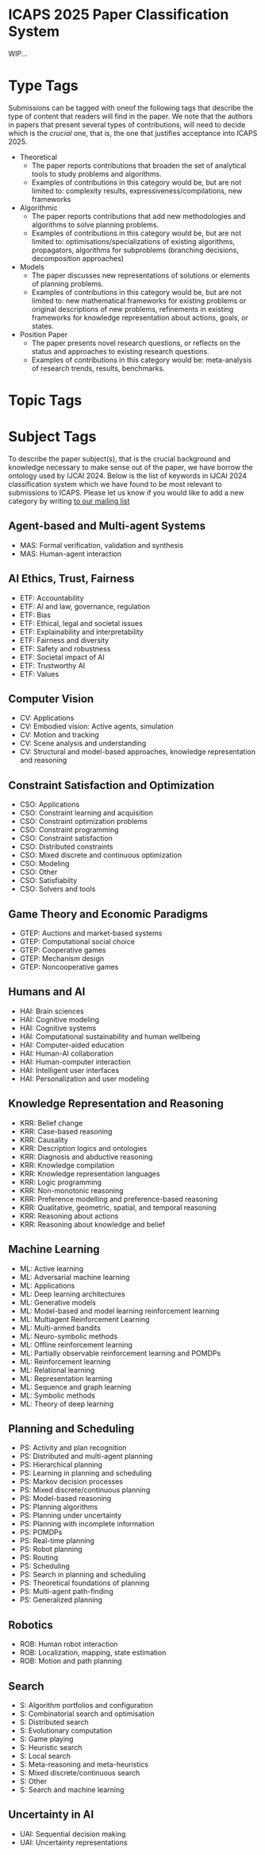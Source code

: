 # ICAPS 2025 Paper Classification System

WIP...

# Type Tags

Submissions can be tagged with oneof the following tags that describe the type of content that readers will
find in the paper. We note that the authors in papers that present several types of contributions, will need to decide
which is the _crucial_ one, that is, the one that justifies acceptance into ICAPS 2025.

- Theoretical 
  - The paper reports contributions that broaden the set of analytical tools to study problems and algorithms. 
  - Examples of contributions in this category would be, but are not limited to: complexity results, 
    expressiveness/compilations, new frameworks
- Algorithmic 
  - The paper reports contributions that add new methodologies and algorithms to solve planning problems.
  - Examples of contributions in this category would be, but are not limited to: optimisations/specializations of 
    existing algorithms, propagators, algorithms for subproblems (branching decisions, decomposition approaches)
- Models 
  - The paper discusses new representations of solutions or elements of planning problems. 
  - Examples of contributions in this category would be, but are not limited to: new mathematical frameworks for 
    existing problems or original descriptions of new problems, refinements in existing frameworks for knowledge 
    representation about actions, goals, or states.
- Position Paper
  - The paper presents novel research questions, or reflects on the status and approaches to existing research questions.
  - Examples of contributions in this category would be: meta-analysis of research trends, results, benchmarks.


# Topic Tags

# Subject Tags

To describe the paper subject(s), that is the crucial background and knowledge necessary to make sense out of
the paper, we have borrow the ontology used by IJCAI 2024. Below is the list of keywords in IJCAI 2024 classification
system which we have found to be most relevant to submissions to ICAPS. Please let us know if you would like to add
a new category by writing [to our mailing list](mailto:icaps25pc@googlegroups.com)

## Agent-based and Multi-agent Systems
 -  MAS: Formal verification, validation and synthesis
 -  MAS: Human-agent interaction
## AI Ethics, Trust, Fairness
 -  ETF: Accountability
 -  ETF: AI and law, governance, regulation
 -  ETF: Bias
 -  ETF: Ethical, legal and societal issues
 -  ETF: Explainability and interpretability
 -  ETF: Fairness and diversity
 -  ETF: Safety and robustness
 -  ETF: Societal impact of AI
 -  ETF: Trustworthy AI
 -  ETF: Values
## Computer Vision
 -  CV: Applications
 -  CV: Embodied vision: Active agents, simulation
 -  CV: Motion and tracking
 -  CV: Scene analysis and understanding   
 -  CV: Structural and model-based approaches, knowledge representation and reasoning
## Constraint Satisfaction and Optimization
 -  CSO: Applications
 -  CSO: Constraint learning and acquisition
 -  CSO: Constraint optimization problems
 -  CSO: Constraint programming
 -  CSO: Constraint satisfaction
 -  CSO: Distributed constraints
 -  CSO: Mixed discrete and continuous optimization
 -  CSO: Modeling
 -  CSO: Other
 -  CSO: Satisfiabilty
 -  CSO: Solvers and tools
## Game Theory and Economic Paradigms
 -  GTEP: Auctions and market-based systems
 -  GTEP: Computational social choice
 -  GTEP: Cooperative games
 -  GTEP: Mechanism design
 -  GTEP: Noncooperative games
## Humans and AI
 -  HAI: Brain sciences
 -  HAI: Cognitive modeling
 -  HAI: Cognitive systems
 -  HAI: Computational sustainability and human wellbeing
 -  HAI: Computer-aided education
 -  HAI: Human-AI collaboration
 -  HAI: Human-computer interaction
 -  HAI: Intelligent user interfaces
 -  HAI: Personalization and user modeling
## Knowledge Representation and Reasoning
 -  KRR: Belief change
 -  KRR: Case-based reasoning
 -  KRR: Causality
 -  KRR: Description logics and ontologies
 -  KRR: Diagnosis and abductive reasoning
 -  KRR: Knowledge compilation
 -  KRR: Knowledge representation languages
 -  KRR: Logic programming
 -  KRR: Non-monotonic reasoning
 -  KRR: Preference modelling and preference-based reasoning
 -  KRR: Qualitative, geometric, spatial, and temporal reasoning
 -  KRR: Reasoning about actions
 -  KRR: Reasoning about knowledge and belief
## Machine Learning
 -  ML: Active learning
 -  ML: Adversarial machine learning
 -  ML: Applications
 -  ML: Deep learning architectures
 -  ML: Generative models
 -  ML: Model-based and model learning reinforcement learning
 -  ML: Multiagent Reinforcement Learning
 -  ML: Multi-armed bandits
 -  ML: Neuro-symbolic methods
 -  ML: Offline reinforcement learning
 -  ML: Partially observable reinforcement learning and POMDPs
 -  ML: Reinforcement learning
 -  ML: Relational learning
 -  ML: Representation learning
 -  ML: Sequence and graph learning
 -  ML: Symbolic methods
 -  ML: Theory of deep learning
 ## Planning and Scheduling
 -  PS: Activity and plan recognition
 -  PS: Distributed and multi-agent planning
 -  PS: Hierarchical planning
 -  PS: Learning in planning and scheduling
 -  PS: Markov decision processes
 -  PS: Mixed discrete/continuous planning
 -  PS: Model-based reasoning
 -  PS: Planning algorithms
 -  PS: Planning under uncertainty
 -  PS: Planning with incomplete information
 -  PS: POMDPs
 -  PS: Real-time planning
 -  PS: Robot planning
 -  PS: Routing
 -  PS: Scheduling
 -  PS: Search in planning and scheduling
 -  PS: Theoretical foundations of planning
 -  PS: Multi-agent path-finding
 -  PS: Generalized planning
## Robotics
 -  ROB: Human robot interaction
 -  ROB: Localization, mapping, state estimation
 -  ROB: Motion and path planning
## Search
 -  S: Algorithm portfolios and configuration
 -  S: Combinatorial search and optimisation
 -  S: Distributed search
 -  S: Evolutionary computation
 -  S: Game playing
 -  S: Heuristic search
 -  S: Local search
 -  S: Meta-reasoning and meta-heuristics
 -  S: Mixed discrete/continuous search
 -  S: Other
 -  S: Search and machine learning
## Uncertainty in AI
 -  UAI: Sequential decision making
 -  UAI: Uncertainty representations